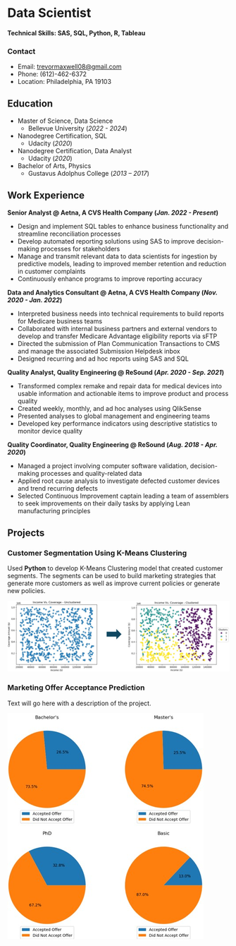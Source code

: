 # Data Scientist

#### Technical Skills: SAS, SQL, Python, R, Tableau

### Contact
- Email: trevormaxwell08@gmail.com
- Phone: (612)-462-6372
- Location: Philadelphia, PA 19103

## Education
- Master of Science, Data Science
  - Bellevue University (_2022 - 2024_)
- Nanodegree Certification, SQL
  - Udacity (_2020_)
- Nanodegree Certification, Data Analyst
  - Udacity (_2020_)
- Bachelor of Arts, Physics
  - Gustavus Adolphus College (_2013 – 2017_)

## Work Experience
**Senior Analyst @ Aetna, A CVS Health Company (_Jan. 2022 - Present_)**
- Design and implement SQL tables to enhance business functionality and streamline reconciliation processes
- Develop automated reporting solutions using SAS to improve decision-making processes for stakeholders
- Manage and transmit relevant data to data scientists for ingestion by predictive models, leading to improved member retention and reduction in customer complaints
- Continuously enhance programs to improve reporting accuracy

**Data and Analytics Consultant @ Aetna, A CVS Health Company (_Nov. 2020 - Jan. 2022_)**
- Interpreted business needs into technical requirements to build reports for Medicare business teams
- Collaborated with internal business partners and external vendors to develop and transfer Medicare Advantage eligibility reports via sFTP
- Directed the submission of Plan Communication Transactions to CMS and manage the associated Submission Helpdesk inbox   
- Designed recurring and ad hoc reports using SAS and SQL

**Quality Analyst, Quality Engineering @ ReSound (_Apr. 2020 - Sep. 2021_)**
- Transformed complex remake and repair data for medical devices into usable information and actionable items to  improve product and process quality
- Created weekly, monthly, and ad hoc analyses using QlikSense
- Presented analyses to global management and engineering teams
- Developed key performance indicators using descriptive statistics to monitor device quality

**Quality Coordinator, Quality Engineering @ ReSound (_Aug. 2018 - Apr. 2020_)**
- Managed a project involving computer software validation, decision-making processes and quality-related data
- Applied root cause analysis to investigate defected customer devices and trend recurring defects
- Selected Continuous Improvement captain leading a team of assemblers to seek improvements on their daily tasks by applying Lean manufacturing principles

## Projects

### Customer Segmentation Using K-Means Clustering
Used **Python** to develop K-Means Clustering model that created customer segments. The segments can be used to build marketing strategies that generate more customers as well as improve current policies or generate new policies. 

![Customer Segmentation Preview](/assets/images/Customer_Segmentation_Preview_v2.jpeg)


### Marketing Offer Acceptance Prediction
Text will go here with a description of the project. 

![Marketing Offer Acceptance Preview](/assets/images/Marketing_Campaign_Preview.jpg)
